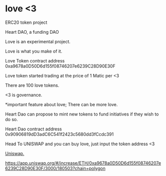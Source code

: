 # love <3
ERC20 token project

Heart DAO, a funding DAO

Love is an experimental project.

Love is what you make of it.

Love Token contract address 0xa9678a0D50D6d155f08746207e6239C28D90E30F

Love token started trading at the price of 1 Matic per <3

There are 100 love tokens.

<3 is governance.

*important feature about love; There can be more love.

Heart Dao can propose to mint new tokens to fund initiatives if they wish to do so.

Heart Dao contract address 0x90906819dD3adC6C541f2423c5680dd3fCcdc391



Head To UNISWAP and you can buy love, just input the token address <3

<a href="https://app.uniswap.org/#/increase/ETH/0xa9678a0D50D6d155f08746207e6239C28D90E30F/3000/180503?chain=polygon">Uniswap.</a>

https://app.uniswap.org/#/increase/ETH/0xa9678a0D50D6d155f08746207e6239C28D90E30F/3000/180503?chain=polygon

